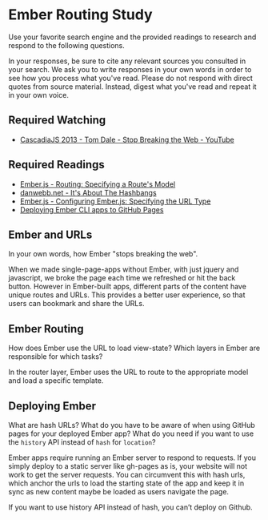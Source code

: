 # Ember Routing Study

Use your favorite search engine and the provided readings to research and
respond to the following questions.

In your responses, be sure to cite any relevant sources you consulted in your
search. We ask you to write responses in your own words in order to see how you
process what you've read. Please do not respond with direct quotes from source
material. Instead, digest what you've read and repeat it in your own voice.

## Required Watching

-   [CascadiaJS 2013 - Tom Dale - Stop Breaking the Web - YouTube](https://www.youtube.com/watch?v=BQ6at0addi4)

## Required Readings

-   [Ember.js - Routing: Specifying a Route's Model](https://guides.emberjs.com/v2.4.0/routing/specifying-a-routes-model/)
-   [danwebb.net - It's About The Hashbangs](http://danwebb.net/2011/5/28/it-is-about-the-hashbangs)
-   [Ember.js - Configuring Ember.js: Specifying the URL Type](https://guides.emberjs.com/v2.4.0/configuring-ember/specifying-url-type/)
-   [Deploying Ember CLI apps to GitHub Pages](http://osxi.github.io/ember/github/git/2015/09/22/ember-cli-apps-on-github-pages.html)

## Ember and URLs

In your own words, how Ember "stops breaking the web".

When we made single-page-apps without Ember, with just jquery and javascript, we broke the page each time we refreshed or hit the back button.  However in Ember-built apps, different parts of the content have unique routes and URLs. This provides a better user experience, so that users can bookmark and share the URLs.

## Ember Routing

How does Ember use the URL to load view-state? Which layers in Ember are
responsible for which tasks?

In the router layer, Ember uses the URL to route to the appropriate model and load a specific template.

## Deploying Ember

What are hash URLs? What do you have to be aware of when using GitHub pages for
your deployed Ember app? What do you need if you want to use the `history` API
instead of `hash` for `location`?

Ember apps require running an Ember server to respond to requests. If you simply deploy to a static server like gh-pages as is, your website will not work to get the server requests. You can circumvent this with hash urls, which anchor the urls to load the starting state of the app and keep it in sync as new content maybe be loaded as users navigate the page.

If you want to use history API instead of hash, you can’t deploy on Github.
